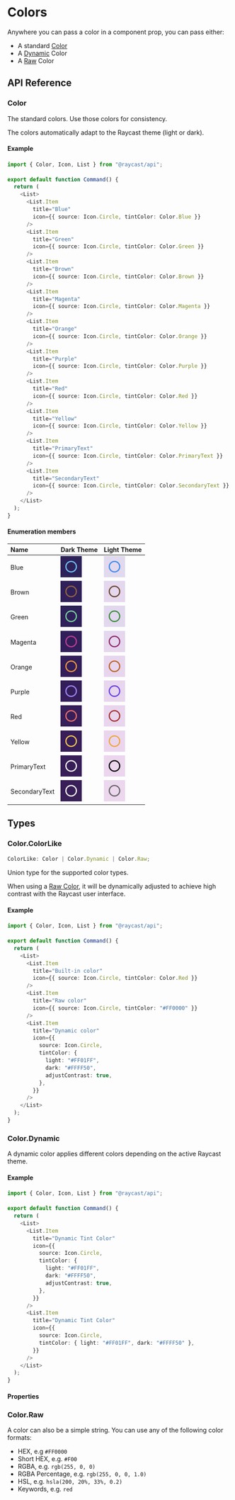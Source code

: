 # Colors

Anywhere you can pass a color in a component prop, you can pass either:

- A standard [Color](#color)
- A [Dynamic](#color.dynamic) Color
- A [Raw](#color.raw) Color

## API Reference

### Color

The standard colors. Use those colors for consistency.

The colors automatically adapt to the Raycast theme (light or dark).

#### Example

```typescript
import { Color, Icon, List } from "@raycast/api";

export default function Command() {
  return (
    <List>
      <List.Item
        title="Blue"
        icon={{ source: Icon.Circle, tintColor: Color.Blue }}
      />
      <List.Item
        title="Green"
        icon={{ source: Icon.Circle, tintColor: Color.Green }}
      />
      <List.Item
        title="Brown"
        icon={{ source: Icon.Circle, tintColor: Color.Brown }}
      />
      <List.Item
        title="Magenta"
        icon={{ source: Icon.Circle, tintColor: Color.Magenta }}
      />
      <List.Item
        title="Orange"
        icon={{ source: Icon.Circle, tintColor: Color.Orange }}
      />
      <List.Item
        title="Purple"
        icon={{ source: Icon.Circle, tintColor: Color.Purple }}
      />
      <List.Item
        title="Red"
        icon={{ source: Icon.Circle, tintColor: Color.Red }}
      />
      <List.Item
        title="Yellow"
        icon={{ source: Icon.Circle, tintColor: Color.Yellow }}
      />
      <List.Item
        title="PrimaryText"
        icon={{ source: Icon.Circle, tintColor: Color.PrimaryText }}
      />
      <List.Item
        title="SecondaryText"
        icon={{ source: Icon.Circle, tintColor: Color.SecondaryText }}
      />
    </List>
  );
}
```

#### Enumeration members

| Name          | Dark Theme                                               | Light Theme                                         |
| :------------ | :------------------------------------------------------- | :-------------------------------------------------- |
| Blue          | ![](../../.gitbook/assets/color-dark-blue.png)           | ![](../../.gitbook/assets/color-blue.png)           |
| Brown         | ![](../../.gitbook/assets/color-dark-brown.png)          | ![](../../.gitbook/assets/color-brown.png)          |
| Green         | ![](../../.gitbook/assets/color-dark-green.png)          | ![](../../.gitbook/assets/color-green.png)          |
| Magenta       | ![](../../.gitbook/assets/color-dark-magenta.png)        | ![](../../.gitbook/assets/color-magenta.png)        |
| Orange        | ![](../../.gitbook/assets/color-dark-orange.png)         | ![](../../.gitbook/assets/color-orange.png)         |
| Purple        | ![](../../.gitbook/assets/color-dark-purple.png)         | ![](../../.gitbook/assets/color-purple.png)         |
| Red           | ![](../../.gitbook/assets/color-dark-red.png)            | ![](../../.gitbook/assets/color-red.png)            |
| Yellow        | ![](../../.gitbook/assets/color-dark-yellow.png)         | ![](../../.gitbook/assets/color-yellow.png)         |
| PrimaryText   | ![](../../.gitbook/assets/color-dark-primary-text.png)   | ![](../../.gitbook/assets/color-primary-text.png)   |
| SecondaryText | ![](../../.gitbook/assets/color-dark-secondary-text.png) | ![](../../.gitbook/assets/color-secondary-text.png) |

## Types

### Color.ColorLike

```typescript
ColorLike: Color | Color.Dynamic | Color.Raw;
```

Union type for the supported color types.

When using a [Raw Color](#color.raw), it will be dynamically adjusted to achieve high contrast with the Raycast user interface.

#### Example

```typescript
import { Color, Icon, List } from "@raycast/api";

export default function Command() {
  return (
    <List>
      <List.Item
        title="Built-in color"
        icon={{ source: Icon.Circle, tintColor: Color.Red }}
      />
      <List.Item
        title="Raw color"
        icon={{ source: Icon.Circle, tintColor: "#FF0000" }}
      />
      <List.Item
        title="Dynamic color"
        icon={{
          source: Icon.Circle,
          tintColor: {
            light: "#FF01FF",
            dark: "#FFFF50",
            adjustContrast: true,
          },
        }}
      />
    </List>
  );
}
```

### Color.Dynamic

A dynamic color applies different colors depending on the active Raycast theme.

#### Example

```typescript
import { Color, Icon, List } from "@raycast/api";

export default function Command() {
  return (
    <List>
      <List.Item
        title="Dynamic Tint Color"
        icon={{
          source: Icon.Circle,
          tintColor: {
            light: "#FF01FF",
            dark: "#FFFF50",
            adjustContrast: true,
          },
        }}
      />
      <List.Item
        title="Dynamic Tint Color"
        icon={{
          source: Icon.Circle,
          tintColor: { light: "#FF01FF", dark: "#FFFF50" },
        }}
      />
    </List>
  );
}
```

#### Properties

<InterfaceTableFromJSDoc name="Color.Dynamic" />

### Color.Raw

A color can also be a simple string. You can use any of the following color formats:

- HEX, e.g `#FF0000`
- Short HEX, e.g. `#F00`
- RGBA, e.g. `rgb(255, 0, 0)`
- RGBA Percentage, e.g. `rgb(255, 0, 0, 1.0)`
- HSL, e.g. `hsla(200, 20%, 33%, 0.2)`
- Keywords, e.g. `red`
